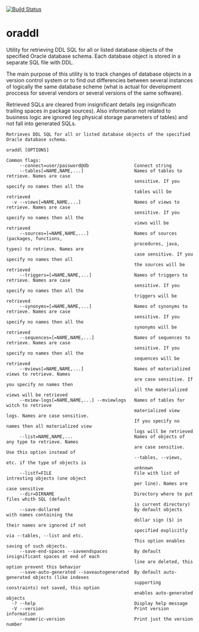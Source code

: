 [![Build Status](https://travis-ci.org/ki11men0w/oraddl.svg?branch=master)](https://travis-ci.org/ki11men0w/oraddl)

# oraddl
Utility for retrieving DDL SQL for all or listed database objects of the specified Oracle database schema.
Each database object is stored in a separate SQL file with DDL.

The main purpose of this utility is to track changes of database objects in a version control system or to find
out differencies between several instances of logically the same database scheme (what is actual for development
proccess for several vendors or several versions of the same software).

Retrieved SQLs are cleared from insignificant details (eg insignificatn trailing spaces in package sources). Also information
not related to business logic are ignored (eg physical storage parameters of tables) and not fall into generated SQLs.

```
Retrieves DDL SQL for all or listed database objects of the specified Oracle database schema.

oraddl [OPTIONS]

Common flags:
     --connect=user/password@db                 Connect string
     --tables[=NAME,NAME,...]                   Names of tables to retrieve. Names are case
                                                sensitive. If you specify no names then all the
                                                tables will be retrieved
  -v --views[=NAME,NAME,...]                    Names of views to retrieve. Names are case
                                                sensitive. If you specify no names then all the
                                                views will be retrieved
     --sources=[=NAME,NAME,...]                 Names of sources (packages, functions,
                                                procedures, java, types) to retrieve. Names are
                                                case sensitive. If you specify no names then all
                                                the sources will be retrieved
     --triggers=[=NAME,NAME,...]                Names of triggers to retrieve. Names are case
                                                sensitive. If you specify no names then all the
                                                triggers will be retrieved
     --synonyms=[=NAME,NAME,...]                Names of synonyms to retrieve. Names are case
                                                sensitive. If you specify no names then all the
                                                synonyms will be retrieved
     --sequences=[=NAME,NAME,...]               Names of sequences to retrieve. Names are case
                                                sensitive. If you specify no names then all the
                                                sequences will be retrieved
     --mviews[=NAME,NAME,...]                   Names of materialized views to retrieve. Names
                                                are case sensitive. If you specify no names then
                                                all the materialized views will be retrieved
     --mview-logs[=NAME,NAME,...] --mviewlogs   Names of tables for witch to retrieve
                                                materialized view logs. Names are case sensitive.
                                                If you specify no names then all materialized view
                                                logs will be retrieved
     --list=NAME,NAME,...                       Names of objects of any type to retrieve. Names
                                                are case sensitive. Use this option instead of
                                                --tables, --views, etc. if the type of objects is
                                                unknown
     --listf=FILE                               File with list of intresting objects (one object
                                                per line). Names are case sensitive
     --dir=DIRNAME                              Directory where to put files whith SQL (default
                                                is current directory)
     --save-dollared                            By default objects with names containing the
                                                dollar sign ($) in their names are ignored if not
                                                specified explicitly via --tables, --list and etc.
                                                This option enables saving of such objects.
     --save-end-spaces --saveendspaces          By default insignificant spaces at end of each
                                                line are deleted, this option prevent this behavior
     --save-auto-generated --saveautogenerated  By default auto-generated objects (like indexes
                                                supporting constraints) not saved, this option
                                                enables auto-generated objects
  -? --help                                     Display help message
  -V --version                                  Print version information
     --numeric-version                          Print just the version number
```
